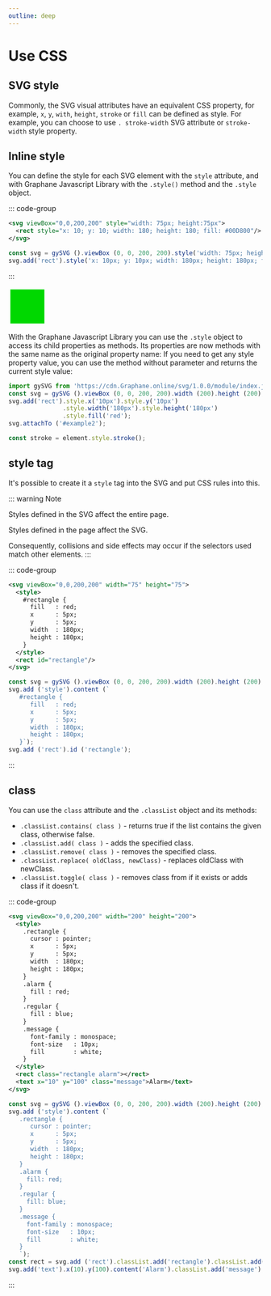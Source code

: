 ```yaml
---
outline: deep
---
```


# Use CSS

## SVG style

Commonly, the SVG visual attributes have an equivalent CSS property, for example, `x`, `y`, 
`with`, `height`, `stroke` or `fill` can be defined as style. For example, you can choose to use  `.
stroke-width` SVG attribute or `stroke-width` style property.

## Inline style

You can define the style for each SVG element with the `style` attribute, and with Graphane
Javascript Library with the `.style()` method and the `.style` object.
 
::: code-group
```svg
<svg viewBox="0,0,200,200" style="width: 75px; height:75px">
  <rect style="x: 10; y: 10; width: 180; height: 180; fill: #00D800"/>
</svg>
```
```js
const svg = gySVG ().viewBox (0, 0, 200, 200).style('width: 75px; height: 75px');
svg.add('rect').style('x: 10px; y: 10px; width: 180px; height: 180px; fill: #00D800');
```
:::

<svg viewBox="0,0,200,200" style="width: 75px; height:75px">
  <rect style="x: 10; y: 10; width: 180; height: 180; fill: #00D800"/>
</svg>


With the Graphane Javascript Library you can use the `.style` object to access its child
properties as methods. Its properties are now methods with the same name as the original property
name: If you need to get any style property value, you can use the method without parameter and returns
the current style value:

```js
import gySVG from 'https://cdn.Graphane.online/svg/1.0.0/module/index.js';
const svg = gySVG ().viewBox (0, 0, 200, 200).width (200).height (200);
svg.add('rect').style.x('10px').style.y('10px')
               .style.width('180px').style.height('180px')
               .style.fill('red');
svg.attachTo ('#example2');
```

```js
const stroke = element.style.stroke();
```

## style tag

It's possible to create it a `style` tag into the SVG and put CSS rules into this.

::: warning Note

Styles defined in the SVG affect the entire page.

Styles defined in the page affect the SVG.

Consequently, collisions and side effects may occur if the selectors used match other elements.
:::
 
::: code-group
```svg
<svg viewBox="0,0,200,200" width="75" height="75">
  <style>
    #rectangle {
      fill   : red;
      x      : 5px;
      y      : 5px;
      width  : 180px;
      height : 180px;
    }
  </style>
  <rect id="rectangle"/>
</svg>
```
```js
const svg = gySVG ().viewBox (0, 0, 200, 200).width (200).height (200);
svg.add ('style').content (`
   #rectangle {
      fill   : red;
      x      : 5px;
      y      : 5px;
      width  : 180px;
      height : 180px;
   }`);
svg.add ('rect').id ('rectangle');
```
:::

## class

You can use the `class` attribute and the `.classList` object and its methods:

- `.classList.contains( class )` - returns true if the list contains the given class, otherwise false.
- `.classList.add( class )` - adds the specified class.
- `.classList.remove( class )` - removes the specified class.
- `.classList.replace( oldClass, newClass)` - replaces oldClass with newClass.
- `.classList.toggle( class )` - removes class from if it exists or adds class if it doesn't.
 
::: code-group
```svg
<svg viewBox="0,0,200,200" width="200" height="200">
  <style>
    .rectangle {
      cursor : pointer;
      x      : 5px;
      y      : 5px;
      width  : 180px;
      height : 180px;
    }
    .alarm {
      fill : red;
    }
    .regular {
      fill : blue;
    }
    .message {
      font-family : monospace;
      font-size   : 10px;
      fill        : white;
    }
  </style>
  <rect class="rectangle alarm"></rect>
  <text x="10" y="100" class="message">Alarm</text>
</svg>
```
```js
const svg = gySVG ().viewBox (0, 0, 200, 200).width (200).height (200);
svg.add ('style').content (`
   .rectangle {
      cursor : pointer;
      x      : 5px;
      y      : 5px;
      width  : 180px;
      height : 180px;
   }
   .alarm {
     fill: red;
   }
   .regular {
     fill: blue;
   }
   .message {
     font-family : monospace;
     font-size   : 10px;
     fill        : white;
   }
   `);
const rect = svg.add ('rect').classList.add('rectangle').classList.add('regular');
svg.add('text').x(10).y(100).content('Alarm').classList.add('message');
```
:::
